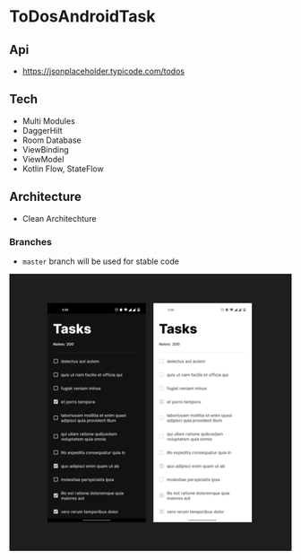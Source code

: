 # ToDosAndroidTask

## Api
 - https://jsonplaceholder.typicode.com/todos
 
## Tech
- Multi Modules
- DaggerHilt
- Room Database
- ViewBinding
- ViewModel
- Kotlin Flow, StateFlow

## Architecture
- Clean Architechture

### Branches
- `master` branch will be used for stable code

![Todoist](https://raw.githubusercontent.com/winechit-dev/ToDosAndroidTask/master/Screenshot%202022-10-31%20at%206.07.53%20PM.png)
